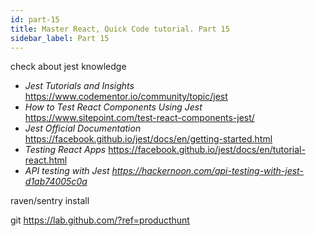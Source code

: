 ```yaml
---
id: part-15
title: Master React, Quick Code tutorial. Part 15
sidebar_label: Part 15
---
```


check about jest knowledge

   - *Jest Tutorials and Insights*
   <https://www.codementor.io/community/topic/jest>
   - *How to Test React Components Using Jest*
   <https://www.sitepoint.com/test-react-components-jest/>
   - *Jest Official Documentation*
   <https://facebook.github.io/jest/docs/en/getting-started.html>
   - *Testing React Apps*
   <https://facebook.github.io/jest/docs/en/tutorial-react.html>
   - *API testing with Jest
   <https://hackernoon.com/api-testing-with-jest-d1ab74005c0a>*

raven/sentry install

git
https://lab.github.com/?ref=producthunt
